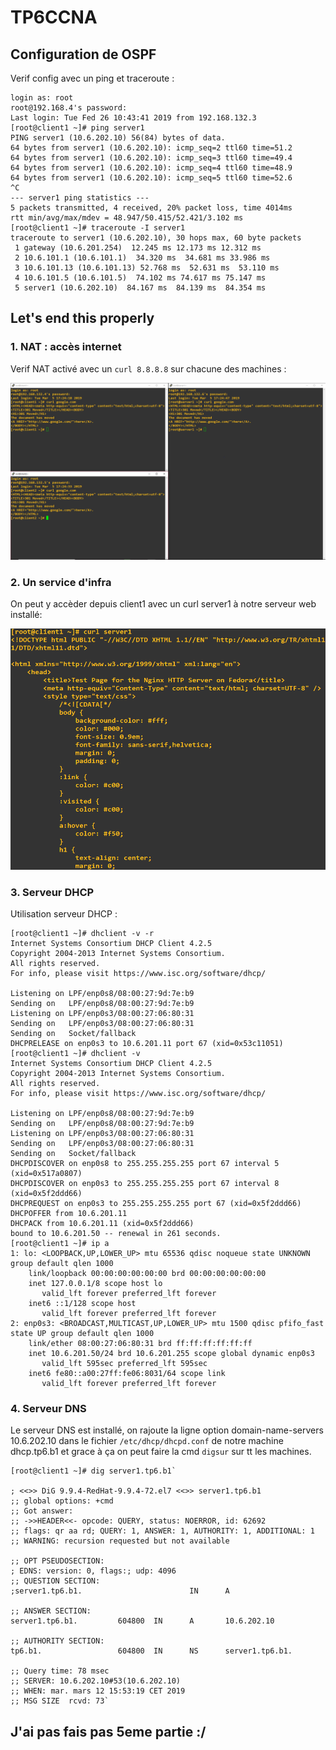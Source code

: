 # TP6CCNA


## Configuration de OSPF

Verif config avec un ping et traceroute :
```
login as: root
root@192.168.4's password:
Last login: Tue Fed 26 10:43:41 2019 from 192.168.132.3
[root@client1 ~]# ping server1
PING server1 (10.6.202.10) 56(84) bytes of data.
64 bytes from server1 (10.6.202.10): icmp_seq=2 ttl60 time=51.2
64 bytes from server1 (10.6.202.10): icmp_seq=3 ttl60 time=49.4
64 bytes from server1 (10.6.202.10): icmp_seq=4 ttl60 time=48.9
64 bytes from server1 (10.6.202.10): icmp_seq=5 ttl60 time=52.6
^C
--- server1 ping statistics ---
5 packets transmitted, 4 received, 20% packet loss, time 4014ms
rtt min/avg/max/mdev = 48.947/50.415/52.421/3.102 ms
[root@client1 ~]# traceroute -I server1
traceroute to server1 (10.6.202.10), 30 hops max, 60 byte packets
 1 gateway (10.6.201.254)  12.245 ms 12.173 ms 12.312 ms
 2 10.6.101.1 (10.6.101.1)  34.320 ms  34.681 ms 33.986 ms
 3 10.6.101.13 (10.6.101.13) 52.768 ms  52.631 ms  53.110 ms
 4 10.6.101.5 (10.6.101.5)  74.102 ms 74.617 ms 75.147 ms
 5 server1 (10.6.202.10)  84.167 ms  84.139 ms  84.354 ms

```
## Let's end this properly

### 1. NAT : accès internet

Verif NAT activé avec un `curl 8.8.8.8` sur chacune des machines :

![Légende](IMG/IMG1.PNG)

### 2. Un service d'infra

On peut y accèder depuis client1 avec un curl server1 à notre serveur web installé:

![Légende](IMG/IMG2.PNG)

### 3. Serveur DHCP

Utilisation serveur DHCP :   
```
[root@client1 ~]# dhclient -v -r
Internet Systems Consortium DHCP Client 4.2.5
Copyright 2004-2013 Internet Systems Consortium.
All rights reserved.
For info, please visit https://www.isc.org/software/dhcp/

Listening on LPF/enp0s8/08:00:27:9d:7e:b9
Sending on   LPF/enp0s8/08:00:27:9d:7e:b9
Listening on LPF/enp0s3/08:00:27:06:80:31
Sending on   LPF/enp0s3/08:00:27:06:80:31
Sending on   Socket/fallback
DHCPRELEASE on enp0s3 to 10.6.201.11 port 67 (xid=0x53c11051)
[root@client1 ~]# dhclient -v
Internet Systems Consortium DHCP Client 4.2.5
Copyright 2004-2013 Internet Systems Consortium.
All rights reserved.
For info, please visit https://www.isc.org/software/dhcp/

Listening on LPF/enp0s8/08:00:27:9d:7e:b9
Sending on   LPF/enp0s8/08:00:27:9d:7e:b9
Listening on LPF/enp0s3/08:00:27:06:80:31
Sending on   LPF/enp0s3/08:00:27:06:80:31
Sending on   Socket/fallback
DHCPDISCOVER on enp0s8 to 255.255.255.255 port 67 interval 5 (xid=0x517a0807)
DHCPDISCOVER on enp0s3 to 255.255.255.255 port 67 interval 8 (xid=0x5f2ddd66)
DHCPREQUEST on enp0s3 to 255.255.255.255 port 67 (xid=0x5f2ddd66)
DHCPOFFER from 10.6.201.11
DHCPACK from 10.6.201.11 (xid=0x5f2ddd66)
bound to 10.6.201.50 -- renewal in 261 seconds.
[root@client1 ~]# ip a
1: lo: <LOOPBACK,UP,LOWER_UP> mtu 65536 qdisc noqueue state UNKNOWN group default qlen 1000
    link/loopback 00:00:00:00:00:00 brd 00:00:00:00:00:00
    inet 127.0.0.1/8 scope host lo
       valid_lft forever preferred_lft forever
    inet6 ::1/128 scope host
       valid_lft forever preferred_lft forever
2: enp0s3: <BROADCAST,MULTICAST,UP,LOWER_UP> mtu 1500 qdisc pfifo_fast state UP group default qlen 1000
    link/ether 08:00:27:06:80:31 brd ff:ff:ff:ff:ff:ff
    inet 10.6.201.50/24 brd 10.6.201.255 scope global dynamic enp0s3
       valid_lft 595sec preferred_lft 595sec
    inet6 fe80::a00:27ff:fe06:8031/64 scope link
       valid_lft forever preferred_lft forever
```
### 4. Serveur DNS

Le serveur DNS est installé, on rajoute la ligne option domain-name-servers 10.6.202.10 dans le fichier `/etc/dhcp/dhcpd.conf` de notre machine dhcp.tp6.b1 et grace à ça on peut faire la cmd `digsur` sur tt les machines.  
```
[root@client1 ~]# dig server1.tp6.b1`
 
; <<>> DiG 9.9.4-RedHat-9.9.4-72.el7 <<>> server1.tp6.b1
;; global options: +cmd
;; Got answer:
;; ->>HEADER<<- opcode: QUERY, status: NOERROR, id: 62692
;; flags: qr aa rd; QUERY: 1, ANSWER: 1, AUTHORITY: 1, ADDITIONAL: 1
;; WARNING: recursion requested but not available

;; OPT PSEUDOSECTION:
; EDNS: version: 0, flags:; udp: 4096
;; QUESTION SECTION:
;server1.tp6.b1.                        IN      A

;; ANSWER SECTION:
server1.tp6.b1.         604800  IN      A       10.6.202.10

;; AUTHORITY SECTION:
tp6.b1.                 604800  IN      NS      server1.tp6.b1.

;; Query time: 78 msec
;; SERVER: 10.6.202.10#53(10.6.202.10)
;; WHEN: mar. mars 12 15:53:19 CET 2019
;; MSG SIZE  rcvd: 73`
```

## J'ai pas fais pas 5eme partie :/
